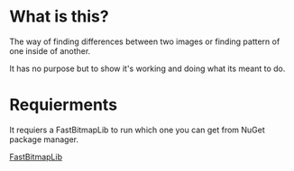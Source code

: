 What is this?
=====================================
The way of finding differences between two images or finding pattern of one inside of another.

It has no purpose but to show it's working and doing what its meant to do.

Requierments
=====================================
It requiers a FastBitmapLib to run which one you can get from NuGet package manager.

[FastBitmapLib](https://www.nuget.org/packages/FastBitmapLib/)

